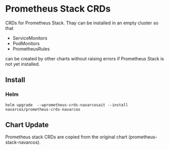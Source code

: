 # Prometheus Stack CRDs

CRDs for Prometheus Stack.
Thay can be installed in an empty cluster so that

- ServiceMonitors
- PodMonitors
- PrometheusRules

can be created by other charts without raising errors if Prometheus Stack is not yet installed.

## Install

### Helm

```shell
helm upgrade  --wprometheus-crds-navarcosait --install navarcos/prometheus-crds-navarcos
```

## Chart Update

Prometheus stack CRDs are copied from the original chart (prometheus-stack-navarcos).
